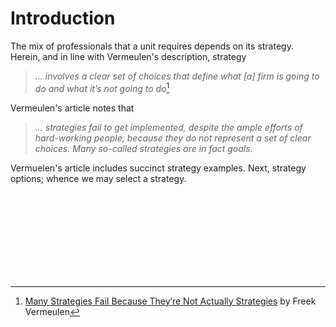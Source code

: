 
# Introduction

The mix of professionals that a unit requires depends on its strategy.  Herein, and in line with Vermeulen's description, strategy

> _... involves a clear set of choices that define what [a] firm is going to do and what it’s not going to do_[^vermeulen]

Vermeulen's article notes that

> _... strategies fail to get implemented, despite the ample efforts of hard-working people, because they do not represent a set of clear choices.  Many so-called strategies are in fact goals._

Vermuelen's article includes succinct strategy examples.  Next, strategy options; whence we may select a strategy.

<br>
<br>

<br>
<br>

<br>
<br>

<br>
<br>

[^vermeulen]: <a href="https://hbr.org/2017/11/many-strategies-fail-because-theyre-not-actually-strategies" target="_blank">Many Strategies Fail Because They’re Not Actually Strategies</a> by Freek Vermeulen